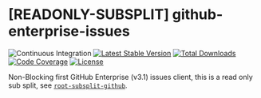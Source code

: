 # [READONLY-SUBSPLIT] github-enterprise-issues


![Continuous Integration](https://github.com/php-api-clients/github-enterprise-issues/workflows/Continuous%20Integration/badge.svg)
[![Latest Stable Version](https://poser.pugx.org/api-clients/github-enterprise-issues/v/stable.png)](https://packagist.org/packages/api-clients/github-enterprise-issues)
[![Total Downloads](https://poser.pugx.org/api-clients/github-enterprise-issues/downloads.png)](https://packagist.org/packages/api-clients/github-enterprise-issues)
[![Code Coverage](https://scrutinizer-ci.com/g/php-api-clients/github-enterprise-issues/badges/coverage.png?b==)](https://scrutinizer-ci.com/g/php-api-clients/github-enterprise-issues/?branch=)
[![License](https://poser.pugx.org/api-clients/github-enterprise-issues/license.png)](https://packagist.org/packages/api-clients/github-enterprise-issues)

Non-Blocking first GitHub Enterprise (v3.1) issues client, this is a read only sub split, see [`root-subsplit-github`](https://github.com/php-api-clients/root-subsplit-github).
